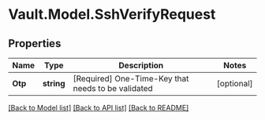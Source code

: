 # Vault.Model.SshVerifyRequest

## Properties

Name | Type | Description | Notes
------------ | ------------- | ------------- | -------------
**Otp** | **string** | [Required] One-Time-Key that needs to be validated | [optional] 

[[Back to Model list]](../README.md#documentation-for-models) [[Back to API list]](../README.md#documentation-for-api-endpoints) [[Back to README]](../README.md)

